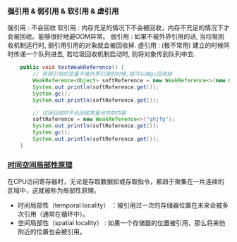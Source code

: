 ### 强引用 & 弱引用 & 软引用 & 虚引用

强引用 : 不会回收
软引用 : 内存充足的情况下不会被回收，内存不充足的情况下才会被回收。能够很好地避OOM异常。
弱引用 : 如果不被外界引用的话, 当垃圾回收机制运行时, 弱引用引用的对象就会被回收掉.
虚引用 : (极不常用) 建立的时候同时传递一个队列进去, 若垃圾回收机制启动时, 则将对象传到队列中去.
```java
    public void testWeakReference() {
        // 若弱引用的变量不被外界引用的时候,就可以被gc回收掉
        WeakReference<Object> softReference = new WeakReference<>(new Object());
        System.out.println(softReference.get());
        System.gc();
        System.out.println(softReference.get());

        // 垃圾回收时不会回收常量池中的内容
        softReference = new WeakReference<>("ghjfg");
        System.out.println(softReference.get());
        System.gc();
        System.out.println(softReference.get());
    }
```



### [时间空间局部性原理](https://blog.csdn.net/u013315650/article/details/56347793)
在CPU访问寄存器时，无论是存取数据抑或存取指令，都趋于聚集在一片连续的区域中，这就被称为局部性原理。
- 时间局部性（temporal locality） ：被引用过一次的存储器位置在未来会被多次引用（通常在循环中）。
- 空间局部性（spatial locality） : 如果一个存储器的位置被引用，那么将来他附近的位置也会被引用。
